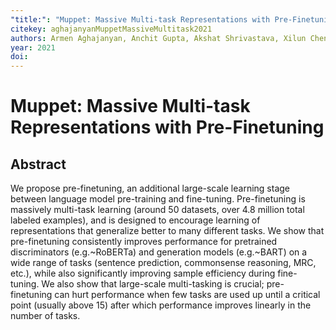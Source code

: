 ```yaml
---
"title:": "Muppet: Massive Multi-task Representations with Pre-Finetuning"
citekey: aghajanyanMuppetMassiveMultitask2021
authors: Armen Aghajanyan, Anchit Gupta, Akshat Shrivastava, Xilun Chen, Luke Zettlemoyer, Sonal Gupta
year: 2021
doi:
---
```

# Muppet: Massive Multi-task Representations with Pre-Finetuning
## Abstract
We propose pre-finetuning, an additional large-scale learning stage between language model pre-training and fine-tuning. Pre-finetuning is massively multi-task learning (around 50 datasets, over 4.8 million total labeled examples), and is designed to encourage learning of representations that generalize better to many different tasks. We show that pre-finetuning consistently improves performance for pretrained discriminators (e.g.~RoBERTa) and generation models (e.g.~BART) on a wide range of tasks (sentence prediction, commonsense reasoning, MRC, etc.), while also significantly improving sample efficiency during fine-tuning. We also show that large-scale multi-tasking is crucial; pre-finetuning can hurt performance when few tasks are used up until a critical point (usually above 15) after which performance improves linearly in the number of tasks.